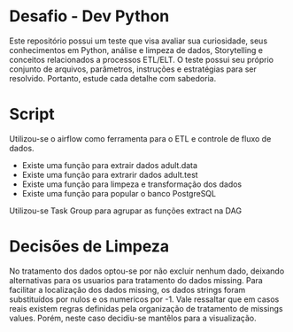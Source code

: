 # Desafio - Dev Python

Este repositório possui um teste que visa avaliar sua curiosidade, seus conhecimentos em Python, análise e limpeza de dados, Storytelling e conceitos relacionados a processos ETL/ELT. O teste possui seu próprio conjunto de arquivos, parâmetros, instruções e estratégias para ser resolvido. Portanto, estude cada detalhe com sabedoria.

# Script

Utilizou-se o airflow como ferramenta para o ETL e controle de fluxo de dados. 

- Existe uma função para extrair dados adult.data
- Existe uma função para extrarir dados adult.test
- Existe uma função para limpeza e transformação dos dados
- Existe uma função para popular o banco PostgreSQL

Utilizou-se Task Group para agrupar as funções extract na DAG

# Decisões de Limpeza

No tratamento dos dados optou-se por não excluir nenhum dado, deixando alternativas para os usuarios para tratamento do dados missing. Para facilitar a localização dos dados missing, os dados strings foram substituídos por nulos e os numericos por -1. Vale ressaltar que em casos reais existem regras definidas pela organização de tratamento de missings values. Porém, neste caso decidiu-se mantêlos para a visualização.
